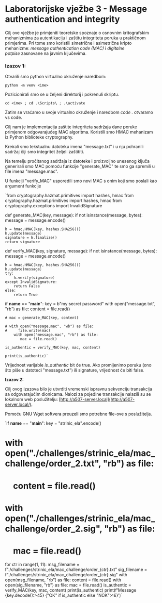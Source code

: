 # Laboratorijske vježbe 3 - Message authentication and integrity

Cilj ove vježbe je primjeniti teoretske spoznaje o osnovnim kritografskim mehanizmima za autentikaciju i zaštitu integriteta poruka u praktičnom primjerima. Pri tome smo koristili simetrične i asimetrične kripto mehanizme: *message authentication code (MAC)* i *digitalne potpise* zasnovane na javnim ključevima.

### Izazov 1:

Otvarili smo python virtualno okruženje naredbom:

`python -m venv <ime>`

Pozicionirali smo se u željeni direktorij i pokrenuli skriptu.

`cd <ime> ; cd .\Scripts\ ; .\activate`

Zatim se vraćamo u svoje virtualno okruženje i naredbom *code .* otvaramo vs code.

Cilj nam je implementacija zaštite integriteta sadržaja dane poruke primjenom odgovarajućeg MAC algoritma. Koristili smo HMAC mehanizam iz Python biblioteke cryptography.

Kreirali smo tekstualnu datoteku imena "message.txt" i u nju pohranili sadržaj čiji smo integritet željeli zaštititi.

Na temelju pročitanog sadržaja iz datoteke i proizvoljno unesenog ključa generirali smo MAC pomoću funkcije "generate_MAC" te smo ga spremili u file imena "message.mac".

U funkciji "verify_MAC" usporedili smo novi MAC s onim koji smo poslali kao argument funkcije

`from cryptography.hazmat.primitives import hashes, hmac
from cryptography.hazmat.primitives import hashes, hmac
from cryptography.exceptions import InvalidSignature

def generate_MAC(key, message):
    if not isinstance(message, bytes):
        message = message.encode()

    h = hmac.HMAC(key, hashes.SHA256())
    h.update(message)
    signature = h.finalize()
    return signature

def verify_MAC(key, signature, message):
    if not isinstance(message, bytes):
        message = message.encode()

    h = hmac.HMAC(key, hashes.SHA256())
    h.update(message)
    try:
        h.verify(signature)
    except InvalidSignature:
        return False
    else:
        return True

if __name__ == "__main__":
    key = b"my secret password"
    with open("message.txt", "rb") as file:
        content = file.read()   

    # mac = generate_MAC(key, content)

    # with open("message.mac", "wb") as file:
    #     file.write(mac)
		with open("message.mac", "rb") as file:
	       mac = file.read()

    is_authentic = verify_MAC(key, mac, content)

    print(is_authentic)`

Vrijednost varijable *is_authentic* bit će true. Ako promijenimo poruku (ono što piše u datoteci "message.txt") ili signature, vrijednost će biti false.

**Izazov 2:**

Cilj ovog izazova bilo je utvrditi vremenski ispravnu sekvenciju transakcija sa odgovarajućim dionicama. Nalozi za pojedine transakcije nalazili su se lokalnom web poslužitelju: [http://a507-server.local](http://a507-server.local/).

Pomoću GNU Wget softvera preuzeli smo potrebne file-ove s poslužitelja.

`if __name__ == "__main__":
key = "strinic_ela".encode()
# with open("./challenges/strinic_ela/mac_challenge/order_2.txt", "rb") as file:
#     content = file.read()
# with open("./challenges/strinic_ela/mac_challenge/order_2.sig", "rb") as file:
#     mac = file.read()
for ctr in range(1, 11):
	msg_filename = f"./challenges/strinic_ela/mac_challenge/order_{ctr}.txt"
	sig_filename = f"./challenges/strinic_ela/mac_challenge/order_{ctr}.sig"
	with open(msg_filename, "rb") as file:
		content = file.read()
	with open(sig_filename, "rb") as file:
		mac = file.read()
	is_authentic = verify_MAC(key, mac, content)
	print(is_authentic)
	print(f'Message {key.decode():>45} {"OK" if is_authentic else "NOK":<6}')`